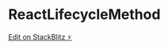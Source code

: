 # ReactLifecycleMethod

[Edit on StackBlitz ⚡️](https://stackblitz.com/edit/stackblitz-starters-kzdpqw)